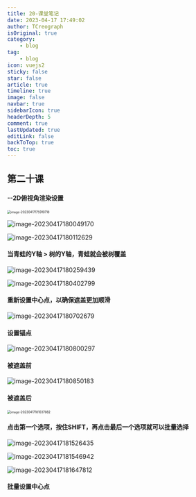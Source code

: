 ```yaml
---
title: 20-课堂笔记
date: 2023-04-17 17:49:02
author: TCreograph
isOriginal: true
category:
    - blog
tag:
    - blog
icon: vuejs2
sticky: false
star: false
article: true
timeline: true
image: false
navbar: true
sidebarIcon: true
headerDepth: 5
comment: true
lastUpdated: true
editLink: false
backToTop: true
toc: true
---
```


## 第二十课

#### --2D俯视角渲染设置

<img src="./notes-class20.assets/image-20230417175919718.png" alt="image-20230417175919718" style="zoom: 50%;" />

![image-20230417180049170](./notes-class20.assets/image-20230417180049170.png)

![image-20230417180112629](./notes-class20.assets/image-20230417180112629.png)

#### 当青蛙的Y轴 > 树的Y轴，青蛙就会被树覆盖

![image-20230417180259439](./notes-class20.assets/image-20230417180259439.png)

![image-20230417180402799](./notes-class20.assets/image-20230417180402799.png)

#### 重新设置中心点，以确保遮盖更加顺滑

![image-20230417180702679](./notes-class20.assets/image-20230417180702679.png)

#### 设置锚点

![image-20230417180800297](./notes-class20.assets/image-20230417180800297.png)

#### 被遮盖前

![image-20230417180850183](./notes-class20.assets/image-20230417180850183.png)

#### 被遮盖后

<img src="./notes-class20.assets/image-20230417181037882.png" alt="image-20230417181037882" style="zoom:50%;" />

#### 点击第一个选项，按住SHIFT，再点击最后一个选项就可以批量选择

![image-20230417181526435](./notes-class20.assets/image-20230417181526435.png)

![image-20230417181546942](./notes-class20.assets/image-20230417181546942.png)

![image-20230417181647812](./notes-class20.assets/image-20230417181647812.png)

#### 批量设置中心点